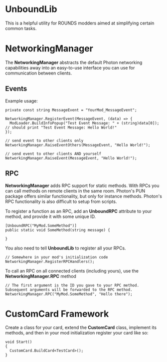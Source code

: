# UnboundLib
This is a helpful utility for ROUNDS modders aimed at simplifying certain common tasks.

# NetworkingManager
The **NetworkingManager** abstracts the default Photon networking capabilities away into an easy-to-use interface you can use for communication between clients.

## Events

Example usage:
	
	private const string MessageEvent = "YourMod_MessageEvent";

	NetworkingManager.RegisterEvent(MessageEvent, (data) => {
	  ModLoader.BuildInfoPopup("Test Event Message: " + (string)data[0]);    // should print "Test Event Message: Hello World!"
	});

	// send event to other clients only
	NetworkingManager.RaiseEventOthers(MessageEvent, "Hello World!");
	
	// send event to other clients AND yourself
	NetworkingManager.RaiseEvent(MessageEvent, "Hello World!");

## RPC

**NetworkingManager** adds RPC support for static methods. With RPCs you can call methods on remote clients in the same room. Photon's PUN package offers similar functionality, but only for instance methods. Photon's RPC functionality is also difficult to setup from scripts.

To register a function as an RPC, add an **UnboundRPC** attribute to your method, and provide it with some unique ID.

	[UnboundRPC("MyMod.SomeMethod")]
	public static void SomeMethod(string message) {
		
	}

You also need to tell **UnboundLib** to register all your RPCs.

	// Somewhere in your mod's initialization code
	NetworkingManager.RegisterRPCHandlers();

To call an RPC on all connected clients (including yours), use the **NetworkingManager.RPC** method

	// The first argument is the ID you gave to your RPC method. Subsequent arguments will be forwarded to the RPC method.
	NetworkingManager.RPC("MyMod.SomeMethod", "Hello there");

# CustomCard Framework
Create a class for your card, extend the **CustomCard** class, implement its methods, and then in your mod initialization register your card like so:

  	void Start()
  	{
	  CustomCard.BuildCard<TestCard>();
  	}

